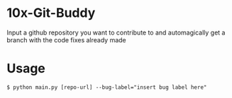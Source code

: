 # 10x-Git-Buddy
Input a github repository you want to contribute to and automagically get a branch with the code fixes already made

# Usage
```
$ python main.py [repo-url] --bug-label="insert bug label here"
```